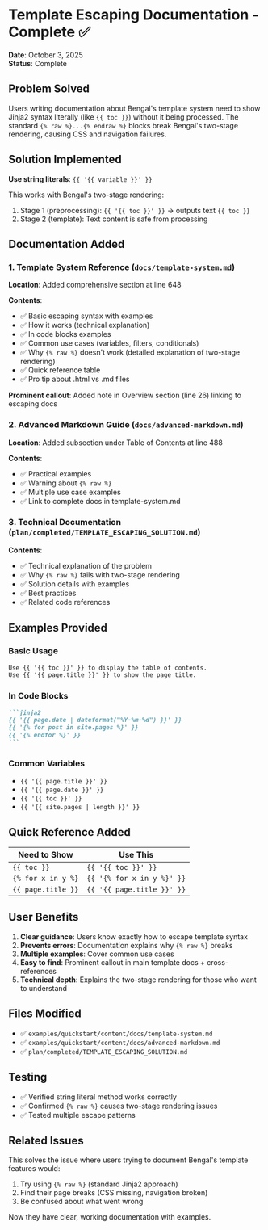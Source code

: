 # Template Escaping Documentation - Complete ✅

**Date**: October 3, 2025  
**Status**: Complete

## Problem Solved

Users writing documentation about Bengal's template system need to show Jinja2 syntax literally (like `{{ toc }}`) without it being processed. The standard `{% raw %}...{% endraw %}` blocks break Bengal's two-stage rendering, causing CSS and navigation failures.

## Solution Implemented

**Use string literals**: `{{ '{{ variable }}' }}`

This works with Bengal's two-stage rendering:
1. Stage 1 (preprocessing): `{{ '{{ toc }}' }}` → outputs text `{{ toc }}`
2. Stage 2 (template): Text content is safe from processing

## Documentation Added

### 1. Template System Reference (`docs/template-system.md`)

**Location**: Added comprehensive section at line 648

**Contents**:
- ✅ Basic escaping syntax with examples
- ✅ How it works (technical explanation)
- ✅ In code blocks examples
- ✅ Common use cases (variables, filters, conditionals)
- ✅ Why `{% raw %}` doesn't work (detailed explanation of two-stage rendering)
- ✅ Quick reference table
- ✅ Pro tip about .html vs .md files

**Prominent callout**: Added note in Overview section (line 26) linking to escaping docs

### 2. Advanced Markdown Guide (`docs/advanced-markdown.md`)

**Location**: Added subsection under Table of Contents at line 488

**Contents**:
- ✅ Practical examples
- ✅ Warning about `{% raw %}`
- ✅ Multiple use case examples
- ✅ Link to complete docs in template-system.md

### 3. Technical Documentation (`plan/completed/TEMPLATE_ESCAPING_SOLUTION.md`)

**Contents**:
- ✅ Technical explanation of the problem
- ✅ Why `{% raw %}` fails with two-stage rendering
- ✅ Solution details with examples
- ✅ Best practices
- ✅ Related code references

## Examples Provided

### Basic Usage
```markdown
Use {{ '{{ toc }}' }} to display the table of contents.
Use {{ '{{ page.title }}' }} to show the page title.
```

### In Code Blocks
````markdown
```jinja2
{{ '{{ page.date | dateformat("%Y-%m-%d") }}' }}
{{ '{% for post in site.pages %}' }}
{{ '{% endfor %}' }}
```
````

### Common Variables
- `{{ '{{ page.title }}' }}`
- `{{ '{{ page.date }}' }}`
- `{{ '{{ toc }}' }}`
- `{{ '{{ site.pages | length }}' }}`

## Quick Reference Added

| Need to Show | Use This |
|--------------|----------|
| `{{ toc }}` | `{{ '{{ toc }}' }}` |
| `{% for x in y %}` | `{{ '{% for x in y %}' }}` |
| `{{ page.title }}` | `{{ '{{ page.title }}' }}` |

## User Benefits

1. **Clear guidance**: Users know exactly how to escape template syntax
2. **Prevents errors**: Documentation explains why `{% raw %}` breaks
3. **Multiple examples**: Cover common use cases
4. **Easy to find**: Prominent callout in main template docs + cross-references
5. **Technical depth**: Explains the two-stage rendering for those who want to understand

## Files Modified

- ✅ `examples/quickstart/content/docs/template-system.md`
- ✅ `examples/quickstart/content/docs/advanced-markdown.md`
- ✅ `plan/completed/TEMPLATE_ESCAPING_SOLUTION.md`

## Testing

- ✅ Verified string literal method works correctly
- ✅ Confirmed `{% raw %}` causes two-stage rendering issues
- ✅ Tested multiple escape patterns

## Related Issues

This solves the issue where users trying to document Bengal's template features would:
1. Try using `{% raw %}` (standard Jinja2 approach)
2. Find their page breaks (CSS missing, navigation broken)
3. Be confused about what went wrong

Now they have clear, working documentation with examples.

